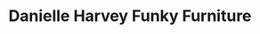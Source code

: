 ---
title: "Danielle Harvey Funky Furniture"
url: /bristol/danielle-harvey-funky-furniture/
shop: Möbel
---
